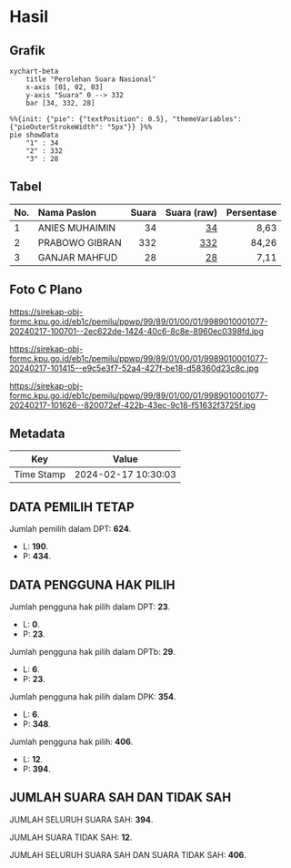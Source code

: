 # Hasil

## Grafik

```mermaid
xychart-beta
    title "Perolehan Suara Nasional"
    x-axis [01, 02, 03]
    y-axis "Suara" 0 --> 332
    bar [34, 332, 28]
```

```mermaid
%%{init: {"pie": {"textPosition": 0.5}, "themeVariables": {"pieOuterStrokeWidth": "5px"}} }%%
pie showData
    "1" : 34
    "2" : 332
    "3" : 28
```

## Tabel

| No. | Nama Paslon    | Suara | Suara (raw) | Persentase |
|:--- |:-------------- | -----:| -----------:| ----------:|
| 1   | ANIES MUHAIMIN | 34    | [34][p-1]   | 8,63       |
| 2   | PRABOWO GIBRAN | 332   | [332][p-2]  | 84,26      |
| 3   | GANJAR MAHFUD  | 28    | [28][p-3]   | 7,11       |


[p-1]: https://github.com/gigit-pemilu/pemilu-2024/blob/main/pilpres/hitung-suara/sub/99-luar-negeri/sub/89-penang-malaysia/sub/01-penang-malaysia/sub/0001-penang-malaysia/sub/077-ksk-062/sub/paslon-1.txt
[p-2]: https://github.com/gigit-pemilu/pemilu-2024/blob/main/pilpres/hitung-suara/sub/99-luar-negeri/sub/89-penang-malaysia/sub/01-penang-malaysia/sub/0001-penang-malaysia/sub/077-ksk-062/sub/paslon-2.txt
[p-3]: https://github.com/gigit-pemilu/pemilu-2024/blob/main/pilpres/hitung-suara/sub/99-luar-negeri/sub/89-penang-malaysia/sub/01-penang-malaysia/sub/0001-penang-malaysia/sub/077-ksk-062/sub/paslon-3.txt

## Foto C Plano

https://sirekap-obj-formc.kpu.go.id/eb1c/pemilu/ppwp/99/89/01/00/01/9989010001077-20240217-100701--2ec622de-1424-40c6-8c8e-8960ec0398fd.jpg

https://sirekap-obj-formc.kpu.go.id/eb1c/pemilu/ppwp/99/89/01/00/01/9989010001077-20240217-101415--e9c5e3f7-52a4-427f-be18-d58360d23c8c.jpg

https://sirekap-obj-formc.kpu.go.id/eb1c/pemilu/ppwp/99/89/01/00/01/9989010001077-20240217-101626--820072ef-422b-43ec-9c18-f51632f3725f.jpg


## Metadata

| Key        | Value               |
| ---------- | ------------------- |
| Time Stamp | 2024-02-17 10:30:03 |


## DATA PEMILIH TETAP

Jumlah pemilih dalam DPT: **624**.
 * L: **190**.
 * P: **434**.

## DATA PENGGUNA HAK PILIH

Jumlah pengguna hak pilih dalam DPT: **23**.
 * L: **0**.
 * P: **23**.

Jumlah pengguna hak pilih dalam DPTb: **29**.
 * L: **6**.
 * P: **23**.

Jumlah pengguna hak pilih dalam DPK: **354**.
 * L: **6**.
 * P: **348**.

Jumlah pengguna hak pilih: **406**.
 * L: **12**.
 * P: **394**.

## JUMLAH SUARA SAH DAN TIDAK SAH

JUMLAH SELURUH SUARA SAH: **394**.

JUMLAH SUARA TIDAK SAH: **12**.

JUMLAH SELURUH SUARA SAH DAN SUARA TIDAK SAH: **406**.


